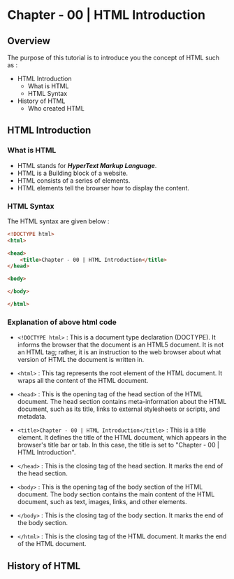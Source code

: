 # Chapter - 00 | HTML Introduction

## Overview

The purpose of this tutorial is to introduce you the concept of HTML such as :

- HTML Introduction
  - What is HTML
  - HTML Syntax
- History of HTML
  - Who created HTML

## HTML Introduction
### What is HTML

- HTML stands for **_HyperText Markup Language_**.
- HTML is a Building block of a website.
- HTML consists of a series of elements.
- HTML elements tell the browser how to display the content.

### HTML Syntax

The HTML syntax are given below :

```html
<!DOCTYPE html>
<html>

<head>
    <title>Chapter - 00 | HTML Introduction</title>
</head>

<body>

</body>

</html>
```

### Explanation of above html code

- `<!DOCTYPE html>` : This is a document type declaration (DOCTYPE). It informs the browser that the document is an HTML5 document. It is not an HTML tag; rather, it is an instruction to the web browser about what version of HTML the document is written in.
  
- `<html>` : This tag represents the root element of the HTML document. It wraps all the content of the HTML document.

- `<head>` : This is the opening tag of the head section of the HTML document. The head section contains meta-information about the HTML document, such as its title, links to external stylesheets or scripts, and metadata.

- `<title>Chapter - 00 | HTML Introduction</title>` : This is a title element. It defines the title of the HTML document, which appears in the browser's title bar or tab. In this case, the title is set to "Chapter - 00 | HTML Introduction".

- `</head>` : This is the closing tag of the head section. It marks the end of the head section.

- `<body>` : This is the opening tag of the body section of the HTML document. The body section contains the main content of the HTML document, such as text, images, links, and other elements.

- `</body>` : This is the closing tag of the body section. It marks the end of the body section.

- `</html>` : This is the closing tag of the HTML document. It marks the end of the HTML document.

## History of HTML

 